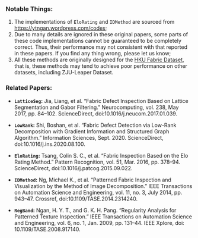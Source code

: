 ### Notable Things:

1. The implementations of `EloRating` and `IDMethod` are sourced from <https://ytngan.wordpress.com/codes>;
2. Due to many details are ignored in these original papers, some parts of these code implementations cannot be
   guaranteed to be completely correct. Thus, their performance may not consistent with that reported in these papers.
   If you find any thing wrong, please let us know;
3. All these methods are originally designed for the [HKU Fabric Dataset](https://ytngan.wordpress.com/codes/), that is,
   these methods may tend to achieve poor performance on other datasets, including ZJU-Leaper Dataset.

### Related Papers:

- **`LatticeSeg`:** Jia, Liang, et al. “Fabric Defect Inspection Based on Lattice Segmentation and Gabor Filtering.”
  Neurocomputing, vol. 238, May 2017, pp. 84–102. ScienceDirect, doi:10.1016/j.neucom.2017.01.039.

- **`LowRank`:** Shi, Boshan, et al. “Fabric Defect Detection via Low-Rank Decomposition with Gradient Information and
  Structured Graph Algorithm.” Information Sciences, Sept. 2020. ScienceDirect, doi:10.1016/j.ins.2020.08.100.

- **`EloRating`:** Tsang, Colin S. C., et al. “Fabric Inspection Based on the Elo Rating Method.” Pattern Recognition,
  vol. 51, Mar. 2016, pp. 378–94. ScienceDirect, doi:10.1016/j.patcog.2015.09.022.

- **`IDMethod`:** Ng, Michael K., et al. “Patterned Fabric Inspection and Visualization by the Method of Image
  Decomposition.” IEEE Transactions on Automation Science and Engineering, vol. 11, no. 3, July 2014, pp. 943–47.
  Crossref, doi:10.1109/TASE.2014.2314240.

- **`RegBand`:** Ngan, H. Y. T., and G. K. H. Pang. “Regularity Analysis for Patterned Texture Inspection.” IEEE
  Transactions on Automation Science and Engineering, vol. 6, no. 1, Jan. 2009, pp. 131–44. IEEE Xplore, doi:
  10.1109/TASE.2008.917140.
